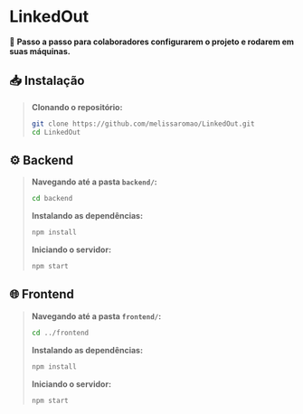 # LinkedOut 
🤝 **Passo a passo para colaboradores configurarem o projeto e rodarem em suas máquinas.**

## 📥 Instalação
> **Clonando o repositório:**
> ```bash
> git clone https://github.com/melissaromao/LinkedOut.git
> cd LinkedOut

## ⚙️ Backend
> **Navegando até a pasta `backend/`:**
> ```bash
> cd backend 
>```
> **Instalando as dependências:**
> ```bash
> npm install
>```
> **Iniciando o servidor:**
> ```bash
> npm start
> ```

## 🌐 Frontend
> **Navegando até a pasta `frontend/`:**
> ```bash
> cd ../frontend 
>```
> **Instalando as dependências:**
> ```bash
> npm install
>```
> **Iniciando o servidor:**
> ```bash
> npm start
> ```
